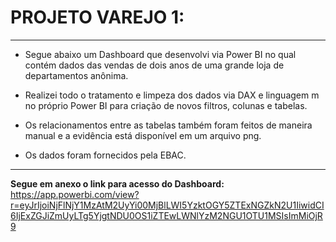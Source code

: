 # **PROJETO VAREJO 1:**
---

* Segue abaixo um Dashboard que desenvolvi via Power BI no qual contém dados das vendas de dois anos de uma grande loja de departamentos anônima. 

* Realizei todo o tratamento e limpeza dos dados via DAX e linguagem m no próprio Power BI para criação de novos filtros, colunas e tabelas.

* Os relacionamentos entre as tabelas também foram feitos de maneira manual e a evidência está disponível em um arquivo png.

* Os dados foram fornecidos pela EBAC.
---
**Segue em anexo o link para acesso do Dashboard:** 
https://app.powerbi.com/view?r=eyJrIjoiNjFlNjY1MzAtM2UyYi00MjBlLWI5YzktOGY5ZTExNGZkN2U1IiwidCI6IjExZGJiZmUyLTg5YjgtNDU0OS1iZTEwLWNlYzM2NGU1OTU1MSIsImMiOjR9

